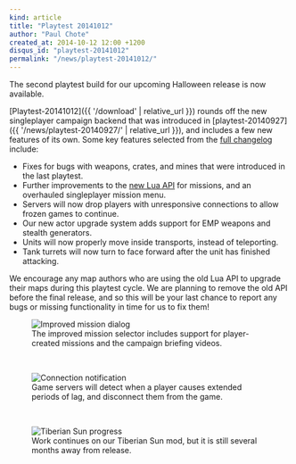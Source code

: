 ```yaml
---
kind: article
title: "Playtest 20141012"
author: "Paul Chote"
created_at: 2014-10-12 12:00 +1200
disqus_id: "playtest-20141012"
permalink: "/news/playtest-20141012/"
---
```


The second playtest build for our upcoming Halloween release is now available.

[Playtest-20141012]({{ '/download' | relative_url }}) rounds off the new singleplayer campaign backend that was introduced in [playtest-20140927]({{ '/news/playtest-20140927/' | relative_url }}), and includes a few new features of its own.  Some key features selected from the [full changelog](https://github.com/OpenRA/OpenRA/wiki/Changelog) include:

- Fixes for bugs with weapons, crates, and mines that were introduced in the last playtest.
- Further improvements to the [new Lua API](https://github.com/OpenRA/OpenRA/wiki/Lua-API) for missions, and an overhauled singleplayer mission menu.
- Servers will now drop players with unresponsive connections to allow frozen games to continue.
- Our new actor upgrade system adds support for EMP weapons and stealth generators.
- Units will now properly move inside transports, instead of teleporting.
- Tank turrets will now turn to face forward after the unit has finished attacking.

We encourage any map authors who are using the old Lua API to upgrade their maps during this playtest cycle.  We are planning to remove the old API before the final release, and so this will be your last chance to report any bugs or missing functionality in time for us to fix them!

<figure>
  <img src="{{ '/images/news/20141012-missions.png' | relative_url }}" loading="lazy" alt="Improved mission dialog" />
  <figcaption>The improved mission selector includes support for player-created missions and the campaign briefing videos.</figcaption>
</figure>
<br />
<figure>
  <img src="{{ '/images/news/20141012-connection.png' | relative_url }}" loading="lazy" alt="Connection notification" />
  <figcaption>Game servers will detect when a player causes extended periods of lag, and disconnect them from the game.</figcaption>
</figure>
<br />
<figure>
  <img src="{{ '/images/news/20140927-objectives.png' | relative_url }}" loading="lazy" alt="Tiberian Sun progress" />
  <figcaption>Work continues on our Tiberian Sun mod, but it is still several months away from release.</figcaption>
</figure>

